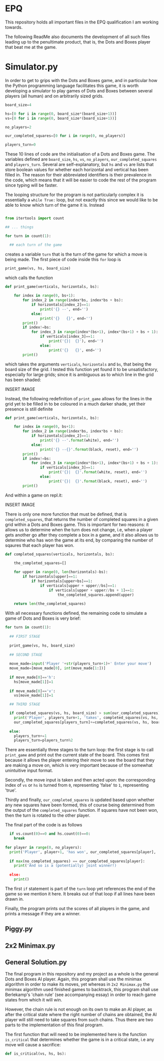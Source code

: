 # EPQ

This repository holds all important files in the EPQ qualification I am working towards. 

The following ReadMe also documents the development of all such files leading up to the penultimate product, that is, the Dots and Boxes player that beat me at the game.

# Simulator.py

In order to get to grips with the Dots and Boxes game, and in particular how the Python programming language facilitates this game, it is worth developing a simulator to play games of Dots and Boxes between several players (all human) and on arbitrarily sized grids.

```Python
board_size=4

hs=[0 for i in range(0, board_size*(board_size+1))]
vs=[0 for i in range(0, board_size*(board_size+1))]

no_players=2

our_completed_squares=[0 for i in range(0, no_players)]

players_turn=0
```
These 10 lines of code are the initialisation of a Dots and Boxes game. The variables defined are `board_size`, `hs`, `vs`, `no_players`, `our_completed_squares` and `players_turn`. Several are self-explanatory, but `hs` and `vs` are lists that store boolean values for whether each horizontal and vertical has been filled in. The reason for their abbreviated identifiers is their prevalence in the code, which means that it will be easier to code the rest of the program since typing will be faster.

The looping structure for the program is not particularly complex it is essentially a `while True:` loop, but not exactly this since we would like to be able to know which turn of the game it is. Instead

```Python

from itertools import count 

## ... things

for turn in count(1):

  ## each turn of the game
```

creates a variable `turn` that is the turn of the game for which a move is being made. The first piece of code inside this `for` loop is

``` Python
print_game(vs, hs, board_size)
```

which calls the function

``` Python
def print_game(verticals, horizontals, bs):
  
    for index in range(0, bs+1):
        for index_2 in range(index*bs, index*bs + bs):
            if horizontals[index_2]==1:
                print('{} --', end='')
            else:
                print('{}   {}', end='')
        print()
        if index!=bs:
            for index_3 in range(index*(bs+1), index*(bs+1) + bs + 1):
                if verticals[index_3]==1:
                    print('{}|  {}'), end='')
                else:
                    print('{}   {}', end='')
        print()
```

which takes the arguments `verticals`, `horizontals` and `bs`, that being the board size of the grid. I tested this function yet found it to be unsatisfactory, especially for large grids; since it is ambiguous as to which line in the grid has been shaded:

INSERT IMAGE

Instead, the following redefinition of `print_game` allows for the lines in the grid yet to be filled in to be coloured in a much darker shade, yet their presence is still definite

``` Python
def print_game(verticals, horizontals, bs): 

    for index in range(0, bs+1):
        for index_2 in range(index*bs, index*bs + bs):
            if horizontals[index_2]==1:
                print('{} --'.format(white), end='')
            else:
                print('{} --{}'.format(black, reset), end='')
        print()
        if index!=bs:
            for index_3 in range(index*(bs+1), index*(bs+1) + bs + 1):
                if verticals[index_3]==1:
                    print('{}|  {}'.format(white, reset), end='')
                else:
                    print('{}|  {}'.format(black, reset), end='')
        print()
```

And within a game on repl.it:

INSERT IMAGE

There is only one more function that must be defined, that is `completed_squares`, that returns the number of completed squares in a given grid within a Dots and Boxes game. This is important for two reasons: it allows us to determine when the turn does not change, i.e, when a player gets another go after they complete a box in a game, and it also allows us to determine who has won the game at its end, by comparing the number of sqaures that each player has won.

```Python
def completed_squares(verticals, horizontals, bs):

    the_completed_squares=[]
    
    for upper in range(0, len(horizontals)-bs): 
        if horizontals[upper]==1: 
            if horizontals[upper+bs]==1:
                if verticals[upper + upper//bs]==1: 
                    if verticals[upper + upper//bs + 1]==1:
                        the_completed_squares.append(upper)
                
    return len(the_completed_squares)
```
With all necessary functions defined, the remaining code to simulate a game of Dots and Boxes is very brief:

``` Python
for turn in count(1):
  
  ## FIRST STAGE
  
  print_game(vs, hs, board_size)
  
  ## SECOND STAGE
  
  move_made=input('Player '+str(players_turn+1)+' Enter your move')
  move_made=[move_made[0], int(move_made[1:])]
    
  if move_made[0]=='h':
    hs[move_made[1]]=1
    
  if move_made[0]=='v':
    vs[move_made[1]]=1

  ## THIRD STAGE

  if completed_squares(vs, hs, board_size) > sum(our_completed_squares):
    print('Player', players_turn+1, 'takes', completed_squares(vs, hs, board_size)-sum(our_completed_squares), 'square(s)! They get another go!')
    our_completed_squares[players_turn]+=completed_squares(vs, hs, board_size)-sum(our_completed_squares)
  
  else:
    players_turn+=1
    players_turn=players_turn%2
```

There are essentially three stages to the turn loop: the first stage is to call `print_game` and print out the current state of the board. This comes first because it allows the player entering their move to see the board that they are making a move on, which is very important because of the somewhat unintuitive input format.

Secondly, the move input is taken and then acted upon: the corresponding index of `vs` or `hs` is turned from `0`, representing 'false' to `1`, representing 'true'.

Thirdly and finally, `our_completed_squares` is updated based upon whether any new squares have been formed, this of course being determined from the output of the `completed_squares` function. If squares have not been won, then the turn is rotated to the other player.

The final part of the code is as follows

``` Python
  if vs.count(0)==0 and hs.count(0)==0:
    break
    
for player in range(0, no_players):
  print('Player', player+1, 'has won', our_completed_squares[player], 'squares', end=' ')
  
  if max(no_completed_squares) == our_completed_squares[player]:
    print('And so is a (potentially) joint winner!)
  
  else:
    print() 
```

The first `if` statement is part of the `turn` loop yet references the end of the game so we mention it here. It breaks out of that loop if all lines have been drawn in.

Finally, the program prints out the scores of all players in the game, and prints a message if they are a winner.

## Piggy.py

## 2x2 Minimax.py

## General Solution.py

The final program in this repository and my project as a whole is the general Dots and Boxes AI player. Again, this program shall use the minimax algorithm in order to make its moves, yet whereas in `2x2 Minimax.py` the minimax algorithm used finished games to backtrack, this program shall use Berlekamp's 'chain rule' (see accompanying essay) in order to reach game states from which it will win.

However, the chain rule is not enough on its own to make an AI player, as after the critical state where the right number of chains are obtained, the AI player will still need to take squares from such chains. Thus there are two parts to the implementation of this final program.

The first function that will need to be implemented here is the function `is_critical` that determines whether the game is in a critical state, i.e any move will cause a sacrifice:

``` Python
def is_critical(vs, hs, bs):
```
